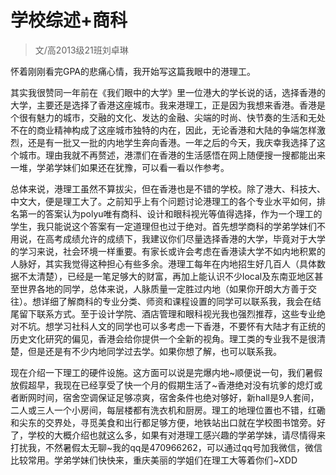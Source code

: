 
# 学校综述+商科  

> 文/高2013级21班刘卓琳  



怀着刚刚看完GPA的悲痛心情，我开始写这篇我眼中的港理工。

其实我很赞同一年前在《我们眼中的大学》里一位港大的学长说的话，选择香港的大学，主要还是选择了香港这座城市。我来港理工，正是因为我想来香港。香港是个很有魅力的城市，交融的文化、发达的金融、尖端的时尚、快节奏的生活和无处不在的商业精神构成了这座城市独特的内在，因此，无论香港和大陆的争端怎样激烈，还是有一批又一批的内地学生奔向香港。一年之后的今天，我庆幸我选择了这个城市。理由我就不再赘述，港漂们在香港的生活感悟在网上随便搜一搜都能出来一堆，学弟学妹们如果还在犹豫，可以看一看以作参考。

总体来说，港理工虽然不算拔尖，但在香港也是不错的学校。除了港大、科技大、中文大，便是理工大了。之前知乎上有个问题讨论港理工的各个专业水平如何，排名第一的答案认为polyu唯有商科、设计和眼科视光等值得选择，作为一个理工的学生，我只能说这个答案有一定道理但也过于绝对。首先想学商科的学弟学妹们不用说，在高考成绩允许的成绩下，我建议你们尽量选择香港的大学，毕竟对于大学的学习来说，社会环境一样重要。有家长或许会考虑在香港读大学不如内地积累的人脉好，其实我觉得这种担心有些多余。港理工每年在内地招生好几百人（具体数据不太清楚），已经是一笔足够大的财富，再加上能认识不少local及东南亚地区甚至世界各地的同学，总体来说，人脉质量一定胜过内地（如果你开朗大方善于交往）。想详细了解商科的专业分类、师资和课程设置的同学可以联系我，我会在结尾留下联系方式。至于设计学院、酒店管理和眼科视光我也强烈推荐，这些专业绝对不坑。想学习社科人文的同学也可以多考虑一下香港，不要怀有大陆才有正统的历史文化研究的偏见，香港会给你提供一个全新的视角。理工类的专业我不是很清楚，但是还是有不少内地同学过去学。如果你想了解，也可以联系我。

现在介绍一下理工的硬件设施。这方面可以说是完爆内地~顺便说一句，我们暑假放假超早，我现在已经享受了快一个月的假期生活了~香港绝对没有坑爹的熄灯或者断网时间，宿舍空调保证足够凉爽，宿舍条件也绝对够好，新hall是9人套间，二人或三人一个小房间，每层楼都有洗衣机和厨房。理工的地理位置也不错，红磡和尖东的交界处，寻觅美食和出行都足够方便，地铁站出口就在学校图书馆旁。好了，学校的大概介绍也就这么多，如果有对港理工感兴趣的学弟学妹，请尽情得来打扰我，不然暑假太无聊~我的qq是470966262，可以通过qq号加我微信，微信比较常用。学弟学妹们快快来，重庆美丽的学姐们在理工大等着你们~XDD


